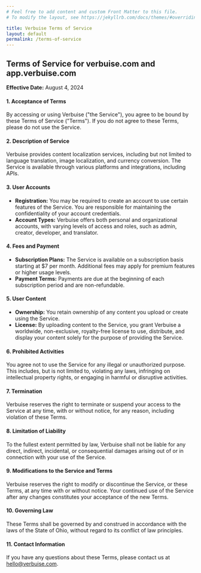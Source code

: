 ```yaml
---
# Feel free to add content and custom Front Matter to this file.
# To modify the layout, see https://jekyllrb.com/docs/themes/#overriding-theme-defaults

title: Verbuise Terms of Service
layout: default
permalink: /terms-of-service
---
```


## Terms of Service for verbuise.com and app.verbuise.com

**Effective Date:** August 4, 2024

#### 1. Acceptance of Terms

By accessing or using Verbuise ("the Service"), you agree to be bound by these Terms of Service ("Terms"). If you do not agree to these Terms, please do not use the Service.

#### 2. Description of Service

Verbuise provides content localization services, including but not limited to language translation, image localization, and currency conversion. The Service is available through various platforms and integrations, including APIs.

#### 3. User Accounts

- **Registration:** You may be required to create an account to use certain features of the Service. You are responsible for maintaining the confidentiality of your account credentials.
- **Account Types:** Verbuise offers both personal and organizational accounts, with varying levels of access and roles, such as admin, creator, developer, and translator.

#### 4. Fees and Payment

- **Subscription Plans:** The Service is available on a subscription basis starting at $7 per month. Additional fees may apply for premium features or higher usage levels.
- **Payment Terms:** Payments are due at the beginning of each subscription period and are non-refundable.

#### 5. User Content

- **Ownership:** You retain ownership of any content you upload or create using the Service.
- **License:** By uploading content to the Service, you grant Verbuise a worldwide, non-exclusive, royalty-free license to use, distribute, and display your content solely for the purpose of providing the Service.

#### 6. Prohibited Activities

You agree not to use the Service for any illegal or unauthorized purpose. This includes, but is not limited to, violating any laws, infringing on intellectual property rights, or engaging in harmful or disruptive activities.

#### 7. Termination

Verbuise reserves the right to terminate or suspend your access to the Service at any time, with or without notice, for any reason, including violation of these Terms.

#### 8. Limitation of Liability

To the fullest extent permitted by law, Verbuise shall not be liable for any direct, indirect, incidental, or consequential damages arising out of or in connection with your use of the Service.

#### 9. Modifications to the Service and Terms

Verbuise reserves the right to modify or discontinue the Service, or these Terms, at any time with or without notice. Your continued use of the Service after any changes constitutes your acceptance of the new Terms.

#### 10. Governing Law

These Terms shall be governed by and construed in accordance with the laws of the State of Ohio, without regard to its conflict of law principles.

#### 11. Contact Information

If you have any questions about these Terms, please contact us at hello@verbuise.com.